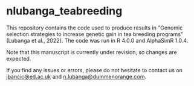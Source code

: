 # nlubanga_teabreeding

This repository contains the code used to produce results in "Genomic selection strategies to increase genetic gain in tea breeding programs" (Lubanga et al., 2022). The code was run in R 4.0.0 and AlphaSimR 1.0.4.

Note that this manuscript is currently under revision, so changes are expected. 

If you find any issues or errors, please do not hesitate to contact us on jbancic@ed.ac.uk and n.lubanga@dummenorange.com.
